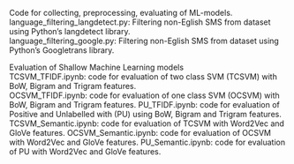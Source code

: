 Code for collecting, preprocessing, evaluating of ML-models.  
language_filtering_langdetect.py: Filtering non-Eglish SMS from dataset using Python’s langdetect library.  
language_filtering_google.py: Filtering non-Eglish SMS from dataset using Python’s Googletrans library.  

Evaluation of Shallow Machine Learning models  
TCSVM_TFIDF.ipynb: code for evaluation of two class SVM (TCSVM) with BoW, Bigram and Trigram features.  
OCSVM_TFIDF.ipynb: code for evaluation of one class SVM (OCSVM) with BoW, Bigram and Trigram features.
PU_TFIDF.ipynb: code for evaluation of Positive and Unlabelled with (PU) using BoW, Bigram and Trigram features.  
TCSVM_Semantic.ipynb: code for evaluation of TCSVM with Word2Vec and GloVe features.
OCSVM_Semantic.ipynb: code for evaluation of OCSVM with Word2Vec and GloVe features.
PU_Semantic.ipynb: code for evaluation of PU with Word2Vec and GloVe features.
